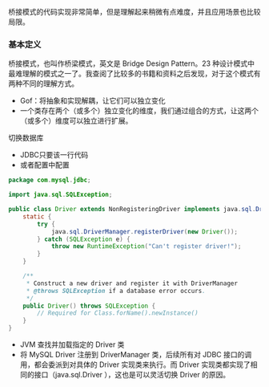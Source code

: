 桥接模式的代码实现非常简单，但是理解起来稍微有点难度，并且应用场景也比较局限。
### 基本定义
桥接模式，也叫作桥梁模式，英文是 Bridge Design Pattern。23 种设计模式中最难理解的模式之一了。我查阅了比较多的书籍和资料之后发现，对于这个模式有两种不同的理解方式。
- Gof：将抽象和实现解耦，让它们可以独立变化
- 一个类存在两个（或多个）独立变化的维度，我们通过组合的方式，让这两个（或多个）维度可以独立进行扩展。

切换数据库
- JDBC只要该一行代码
- 或者配置中配置
```java
package com.mysql.jdbc;

import java.sql.SQLException;

public class Driver extends NonRegisteringDriver implements java.sql.Driver {
    static {
        try {
            java.sql.DriverManager.registerDriver(new Driver());
        } catch (SQLException e) {
            throw new RuntimeException("Can't register driver!");
        }
    }

    /**
     * Construct a new driver and register it with DriverManager
     * @throws SQLException if a database error occurs.
     */
    public Driver() throws SQLException {
        // Required for Class.forName().newInstance()
    }
}

```
- JVM 查找并加载指定的 Driver 类
- 将 MySQL Driver 注册到 DriverManager 类，后续所有对 JDBC 接口的调用，都会委派到对具体的 Driver 实现类来执行。而 Driver 实现类都实现了相同的接口（java.sql.Driver ），这也是可以灵活切换 Driver 的原因。


